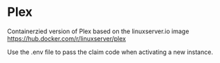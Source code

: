 # Plex

Containerzied version of Plex based on the linuxserver.io image https://hub.docker.com/r/linuxserver/plex

Use the .env file to pass the claim code when activating a new instance.
